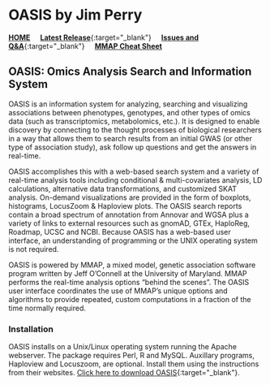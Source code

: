 <!-- This file provides the CONTENT for the OASIS website -->
<!-- javascript links are at the bottom of this file to improve page loading -->

<div class="toc-wrapper">
  <ol class="toc js-toc"></ol>
</div>

<p><a id="home" title="OASIS Introduction" class="toc-item"></a></p>

# OASIS by Jim Perry

[**HOME**](/) &nbsp; &nbsp; [**Latest Release**](https://github.com/omicsOASIS/OASIS-releases-issues-Q-and-A/releases/latest){:target="_blank"} &nbsp; &nbsp; [**Issues and Q&A**](https://github.com/omicsOASIS/OASIS-releases-issues-Q-and-A/issues){:target="_blank"} &nbsp; &nbsp; [**MMAP Cheat Sheet**](/CHEATSHEET.html)

## OASIS: Omics Analysis Search and Information System

OASIS is an information system for analyzing, searching and visualizing associations between phenotypes, genotypes, and other types of omics data (such as transcriptomics, metabolomics, etc.).  It is designed to enable discovery by connecting to the thought processes of biological researchers in a way that allows them to search results from an initial GWAS (or other type of association study), ask follow up questions and get the answers in real-time.

OASIS accomplishes this with a web-based search system and a variety of real-time analysis tools including conditional & multi-covariates analysis, LD calculations, alternative data transformations, and customized SKAT analysis.  On-demand visualizations are provided in the form of boxplots, histograms, LocusZoom & Haploview plots. The OASIS search reports contain a broad spectrum of annotation from Annovar and WGSA plus a variety of links to external resources such as gnomAD, GTEx, HaploReg, Roadmap, UCSC and NCBI.  Because OASIS has a web-based user interface, an understanding of programming or the UNIX operating system is not required.

OASIS is powered by MMAP, a mixed model, genetic association software program written by Jeff O’Connell at the University of Maryland.  MMAP performs the real-time analysis options “behind the scenes”.  The OASIS user interface coordinates the use of MMAP’s unique options and algorithms to provide repeated, custom computations in a fraction of the time normally required. 

<p><a id="installation" title="Installation" class="toc-item"></a></p>

### Installation

OASIS installs on a Unix/Linux operating system running the Apache webserver.  The package requires Perl, R and MySQL. Auxillary programs, Haploview and Locuszoom, are optional.  Install them using the instructions from their websites. [Click here to download OASIS](https://github.com/omicsOASIS/OASIS-releases-issues-Q-and-A/releases/latest){:target="_blank"}.


